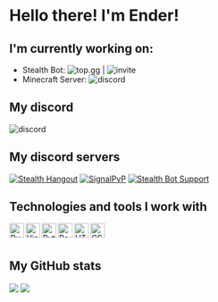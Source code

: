 # Hello there! I'm Ender!


## I'm currently working on:

- Stealth Bot: ![top.gg](https://top.gg/bot/760179628122964008) | ![invite](https://discord.com/oauth2/authorize?client_id=760179628122964008&permissions=8&scope=bot)
- Minecraft Server: ![discord](https://discord.gg/JHG7Pejyhc)


## My discord

![discord](https://discord.c99.nl/widget/theme-3/564890536947875868.png)


## My discord servers

[![Stealth Hangout](https://img.shields.io/static/v1?style=flat&logo=discord&logoColor=white&color=%235865f2&label=&message=Stealth%20Hangout)](https://discord.gg/ktkXwmD2kF)
[![SignalPvP](https://img.shields.io/static/v1?style=flat&logo=discord&logoColor=white&color=%235865f2&label=&message=SignalPvP)](https://discord.gg/JHG7Pejyhc)
[![Stealth Bot Support](https://img.shields.io/static/v1?style=flat&logo=discord&logoColor=white&color=%235865f2&label=&message=Stealth%20Bot%20Support)](https://discord.gg/MrBcA6PZPw)


## Technologies and tools I work with

<img align="left" alt="PyCharm" width="26px" src="https://upload.wikimedia.org/wikipedia/commons/thumb/1/1d/PyCharm_Icon.svg/1200px-PyCharm_Icon.svg.png"/>
<img align="left" alt="Visual Studio Code - Insiders" width="26px" src="https://upload.wikimedia.org/wikipedia/commons/thumb/4/4b/Visual_Studio_Code_Insiders_1.36_icon.svg/1200px-Visual_Studio_Code_Insiders_1.36_icon.svg.png"/>
<img align="left" alt="Python" width="26px" src="https://cdn.iconscout.com/icon/free/png-256/python-3521655-2945099.png"/>
<img align="left" alt="PostgreSQL" width="26px" src="https://user-images.githubusercontent.com/24623425/36042969-f87531d4-0d8a-11e8-9dee-e87ab8c6a9e3.png"/>
<img align="left" alt="HTML5" width="26px" src="https://upload.wikimedia.org/wikipedia/commons/thumb/6/61/HTML5_logo_and_wordmark.svg/512px-HTML5_logo_and_wordmark.svg.png"/>
<img align="left" alt="CSS3" width="26px" src="https://upload.wikimedia.org/wikipedia/commons/thumb/d/d5/CSS3_logo_and_wordmark.svg/1452px-CSS3_logo_and_wordmark.svg.png"/>

<br/>
<br/>

## My GitHub stats

<img align="center" src="https://github-readme-stats-mauve-mu-95.vercel.app/api?username=Ender2K89&theme=material-palenight&show_icons=true&work=work">
<img align="center" src="https://github-readme-stats-mauve-mu-95.vercel.app/api/top-langs/?username=Ender2K89&theme=material-palenight&work=work">
